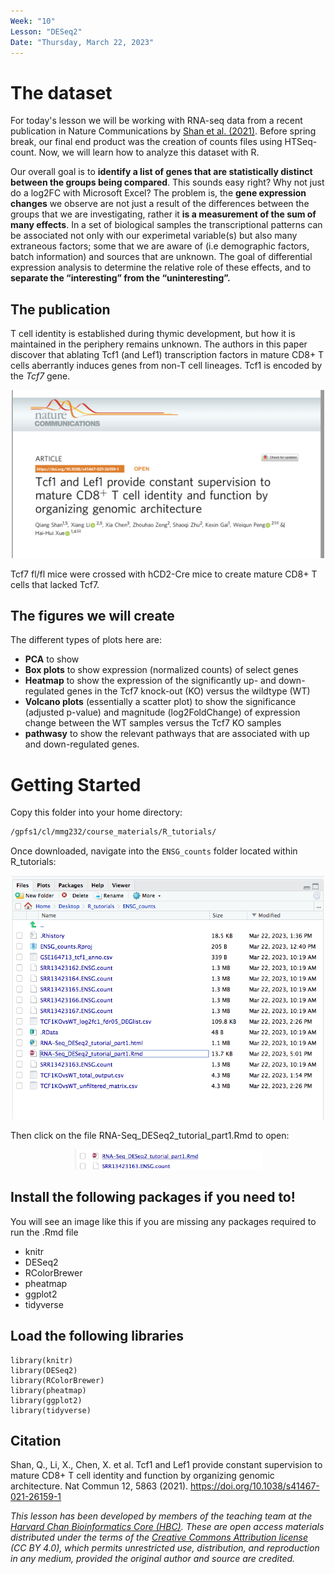 ```yaml
---
Week: "10" 
Lesson: "DESeq2"
Date: "Thursday, March 22, 2023"
---
```


# The dataset 

For today's lesson we will be working with RNA-seq data from a recent publication in Nature Communications by [Shan et al. (2021)](https://doi.org/10.1038/s41467-021-26159-1). Before spring break, our final end product was the creation of counts files using HTSeq-count. Now, we will learn how to analyze this dataset with R. 

Our overall goal is to **identify a list of genes that are statistically distinct between the groups being compared**. This sounds easy right? Why not just do a log2FC with Microsoft Excel? The problem is, the **gene expression changes** we observe are not just a result of the differences between the groups that we are investigating, rather it **is a measurement of the sum of many effects**. In a set of biological samples the transcriptional patterns can be associated not only with our experimetal variable(s) but also many extraneous factors; some that we are aware of (i.e demographic factors, batch information) and sources that are unknown. The goal of differential expression analysis to determine the relative role of these effects, and to **separate the “interesting” from the “uninteresting”.**

## The publication
 
 T cell identity is established during thymic development, but how it is maintained in the periphery remains unknown. The authors in this paper discover that ablating Tcf1 (and Lef1) transcription factors in mature CD8+ T cells aberrantly induces genes from non-T cell lineages. Tcf1 is encoded by the *Tcf7* gene. 

<p align="center">
<img src="../img/graphical_abstract.png" width="500">
</p>

Tcf7 fl/fl mice were crossed with hCD2-Cre mice to create mature CD8+ T cells that lacked Tcf7. 

## The figures we will create 

The different types of plots here are:

* **PCA** to show 
* **Box plots** to show expression (normalized counts) of select genes 
* **Heatmap** to show the expression of the significantly up- and down-regulated genes in the Tcf7 knock-out (KO)  versus the wildtype (WT) 
* **Volcano plots** (essentially a scatter plot) to show the significance (adjusted p-value) and magnitude (log2FoldChange) of expression change between the WT samples versus the Tcf7 KO samples 
* **pathwasy** to show the relevant pathways that are associated with up and down-regulated genes. 

# Getting Started 


Copy this folder into your home directory:

```bash 
/gpfs1/cl/mmg232/course_materials/R_tutorials/
```
Once downloaded, navigate into the `ENSG_counts` folder located within R_tutorials: 
<p align="center">
<img src="../img/ENSG_counts.png" width="500">
</p>

Then click on the file RNA-Seq_DESeq2_tutorial_part1.Rmd to open: 
<p align="center">
<img src="../img/rmd.png" width="300">
</p>


## Install the following packages if you need to!  

You will see an image like this if you are missing any packages required to run the .Rmd file 

- knitr
- DESeq2 
- RColorBrewer
- pheatmap
- ggplot2
- tidyverse

## Load the following libraries 

```{r}
library(knitr)
library(DESeq2)
library(RColorBrewer)
library(pheatmap)
library(ggplot2)
library(tidyverse)
```

## Citation 

Shan, Q., Li, X., Chen, X. et al. Tcf1 and Lef1 provide constant supervision to mature CD8+ T cell identity and function by organizing genomic architecture. Nat Commun 12, 5863 (2021). https://doi.org/10.1038/s41467-021-26159-1

*This lesson has been developed by members of the teaching team at the [Harvard Chan Bioinformatics Core (HBC)](http://bioinformatics.sph.harvard.edu/). These are open access materials distributed under the terms of the [Creative Commons Attribution license](https://creativecommons.org/licenses/by/4.0/) (CC BY 4.0), which permits unrestricted use, distribution, and reproduction in any medium, provided the original author and source are credited.*
